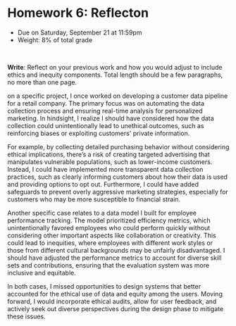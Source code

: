 # Homework 6: Reflecton

- Due on Saturday, September 21 at 11:59pm
- Weight: 8% of total grade

<br>

**Write**: Reflect on your previous work and how you would adjust to include ethics and inequity components. Total length should be a few paragraphs, no more than one page.

on a specific project, I once worked on developing a customer data pipeline for a retail company. The primary focus was on automating the data collection process and ensuring real-time analysis for personalized marketing. In hindsight, I realize I should have considered how the data collection could unintentionally lead to unethical outcomes, such as reinforcing biases or exploiting customers' private information.

For example, by collecting detailed purchasing behavior without considering ethical implications, there’s a risk of creating targeted advertising that manipulates vulnerable populations, such as lower-income customers. Instead, I could have implemented more transparent data collection practices, such as clearly informing customers about how their data is used and providing options to opt out. Furthermore, I could have added safeguards to prevent overly aggressive marketing strategies, especially for customers who may be more susceptible to financial strain.

Another specific case relates to a data model I built for employee performance tracking. The model prioritized efficiency metrics, which unintentionally favored employees who could perform quickly without considering other important aspects like collaboration or creativity. This could lead to inequities, where employees with different work styles or those from different cultural backgrounds may be unfairly disadvantaged. I should have adjusted the performance metrics to account for diverse skill sets and contributions, ensuring that the evaluation system was more inclusive and equitable.

In both cases, I missed opportunities to design systems that better accounted for the ethical use of data and equity among the users. Moving forward, I would incorporate ethical audits, allow for user feedback, and actively seek out diverse perspectives during the design phase to mitigate these issues.






